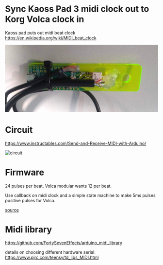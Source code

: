 # Sync Kaoss Pad 3 midi clock out to Korg Volca clock in

Kaoss pad puts out midi beat clock https://en.wikipedia.org/wiki/MIDI_beat_clock

![syncer](syncer.jpg)

# Circuit

https://www.instructables.com/Send-and-Receive-MIDI-with-Arduino/

![circuit](https://content.instructables.com/ORIG/FHN/J43V/H6MEVNIE/FHNJ43VH6MEVNIE.jpg?auto=webp&frame=1&width=1024&fit=bounds&md=6e9fa64c79e410c4f38b10631f547327)

# Firmware

24 pulses per beat. Volca modular wants 12 per beat. 

Use callback on midi clock and a simple state machine to make 5ms pulses positive pulses for Volca.

[source](src/clock.ino)

# Midi library

https://github.com/FortySevenEffects/arduino_midi_library

details on choosing different hardware serial: https://www.pjrc.com/teensy/td_libs_MIDI.html
